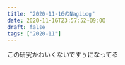 ```yaml
---
title: "2020-11-16のNagiLog"
date: 2020-11-16T23:57:52+09:00
draft: false
tags: ["2020-11"]
---
```


この研究かわいくないですぅになってる